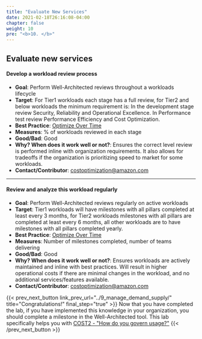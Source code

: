 ```yaml
---
title: "Evaluate New Services"
date: 2021-02-18T26:16:08-04:00
chapter: false
weight: 10
pre: "<b>10. </b>"
---
```



## Evaluate new services

#### Develop a workload review process
 - **Goal**: Perform Well-Architected reviews throughout a workloads lifecycle
 - **Target**: For Tier1 workloads each stage has a full review, for Tier2 and below workloads the minimum requirement is: In the development stage review Security, Reliability and Operational Excellence. In Performance test review Performance Efficiency and Cost Optimization.
 - **Best Practice**: [Optimize Over Time](https://docs.aws.amazon.com/wellarchitected/latest/cost-optimization-pillar/optimize-over-time.html)
  - **Measures**: % of workloads reviewed in each stage
 - **Good/Bad**: Good
 - **Why? When does it work well or not?**: Ensures the correct level review is performed inline with organization requirements. It also allows for tradeoffs if the organization is prioritizing speed to market for some workloads.
 - **Contact/Contributor**: costoptimization@amazon.com



---

#### Review and analyze this workload regularly
 - **Goal**: Perform Well-Architected reviews regularly on active workloads
 - **Target**: Tier1 workloads will have milestones with all pillars completed at least every 3 months, for Tier2 workloads milestones with all pillars are completed at least every 6 months, all other workloads are to have milestones with all pillars completed yearly.
 - **Best Practice**: [Optimize Over Time](https://docs.aws.amazon.com/wellarchitected/latest/cost-optimization-pillar/optimize-over-time.html)
  - **Measures**: Number of milestones completed, number of teams delivering
 - **Good/Bad**: Good
 - **Why? When does it work well or not?**: Ensures workloads are actively maintained and inline with best practices. Will result in higher operational costs if there are minimal changes in the workload, and no additional services/features available.
 - **Contact/Contributor**: costoptimization@amazon.com



{{< prev_next_button link_prev_url="../9_manage_demand_supply/"  title="Congratulations!" final_step="true" >}}
Now that you have completed the lab, if you have implemented this knowledge in your organization,
you should complete a milestone in the Well-Architected tool. This lab specifically helps you with
[COST2 - "How do you govern usage?"](https://docs.aws.amazon.com/wellarchitected/latest/framework/a-expenditure-and-usage-awareness.html)
{{< /prev_next_button >}}




